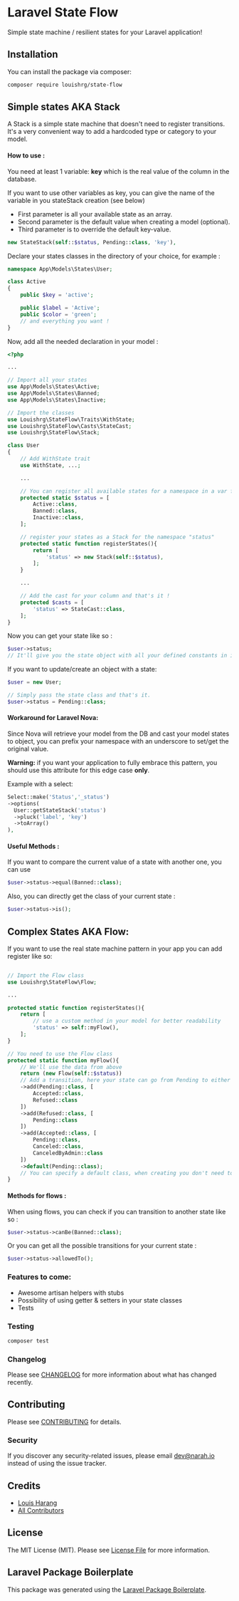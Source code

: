 # Laravel State Flow

Simple state machine / resilient states for your Laravel application!

## Installation

You can install the package via composer:

```bash
composer require louishrg/state-flow
```

## Simple states AKA Stack

A Stack is a simple state machine that doesn't need to register transitions. It's a very convenient way to add a hardcoded type or category to your model.

#### How to use :

You need at least 1 variable: **key** which is the real value of the column in the database.

If you want to use other variables as key, you can give the name of the variable in you stateStack creation (see below)

- First parameter is all your available state as an array.
- Second parameter is the default value when creating a model (optional).
- Third parameter is to override the default key-value.


```php
new StateStack(self::$status, Pending::class, 'key'),
```

Declare your states classes in the directory of your choice, for example :

```php
namespace App\Models\States\User;

class Active
{
    public $key = 'active';

    public $label = 'Active';
    public $color = 'green';
    // and everything you want !
}
```

Now, add all the needed declaration in your model :

``` php
<?php

...

// Import all your states
use App\Models\States\Active;
use App\Models\States\Banned;
use App\Models\States\Inactive;

// Import the classes
use Louishrg\StateFlow\Traits\WithState;
use Louishrg\StateFlow\Casts\StateCast;
use Louishrg\StateFlow\Stack;

class User
{
    // Add WithState trait
    use WithState, ...;

    ...

    // You can register all available states for a namespace in a var for example
    protected static $status = [
        Active::class,
        Banned::class,
        Inactive::class,
    ];

    // register your states as a Stack for the namespace "status"
    protected static function registerStates(){
        return [
            'status' => new Stack(self::$status),
        ];
    }

    ...

    // Add the cast for your column and that's it !
    protected $casts = [
        'status' => StateCast::class,
    ];
}

```

Now you can get your state like so :

```php
$user->status;
// It'll give you the state object with all your defined constants in it.
```

If you want to update/create an object with a state:

```php
$user = new User;

// Simply pass the state class and that's it.
$user->status = Pending::class;
```

#### Workaround for Laravel Nova:

Since Nova will retrieve your model from the DB and cast your model states to object, you can prefix your namespace with an underscore to set/get the original value.

**Warning:** if you want your application to fully embrace this pattern, you should use this attribute for this edge case **only**.

Example with a select:

```php
Select::make('Status','_status')
->options(
  User::getStateStack('status')
  ->pluck('label', 'key')
  ->toArray()
),
```

#### Useful Methods :

If you want to compare the current value of a state with another one, you can use

```php
$user->status->equal(Banned::class);
```

Also, you can directly get the class of your current state :

```php
$user->status->is();
```

## Complex States AKA Flow:

If you want to use the real state machine pattern in your app you can add register like so:

```php

// Import the Flow class
use Louishrg\StateFlow\Flow;

...

protected static function registerStates(){
    return [
        // use a custom method in your model for better readability
        'status' => self::myFlow(),
    ];
}

// You need to use the Flow class
protected static function myFlow(){
    // We'll use the data from above
    return (new Flow(self::$status))
    // Add a transition, here your state can go from Pending to either Accepted or Refused.
    ->add(Pending::class, [
        Accepted::class,
        Refused::class
    ])
    ->add(Refused::class, [
        Pending::class
    ])
    ->add(Accepted::class, [
        Pending::class,
        Canceled::class,
        CanceledByAdmin::class
    ])
    ->default(Pending::class);
    // You can specify a default class, when creating you don't need to provide value.
}
```

#### Methods for flows :

When using flows, you can check if you can transition to another state like so :

```php
$user->status->canBe(Banned::class);
```

Or you can get all the possible transitions for your current state :

```php
$user->status->allowedTo();
```

### Features to come:

- Awesome artisan helpers with stubs
- Possibility of using getter & setters in your state classes
- Tests

### Testing

``` bash
composer test
```

### Changelog

Please see [CHANGELOG](CHANGELOG.md) for more information about what has changed recently.

## Contributing

Please see [CONTRIBUTING](CONTRIBUTING.md) for details.

### Security

If you discover any security-related issues, please email dev@narah.io instead of using the issue tracker.

## Credits

- [Louis Harang](https://github.com/louishrg)
- [All Contributors](../../contributors)

## License

The MIT License (MIT). Please see [License File](LICENSE.md) for more information.

## Laravel Package Boilerplate

This package was generated using the [Laravel Package Boilerplate](https://laravelpackageboilerplate.com).
